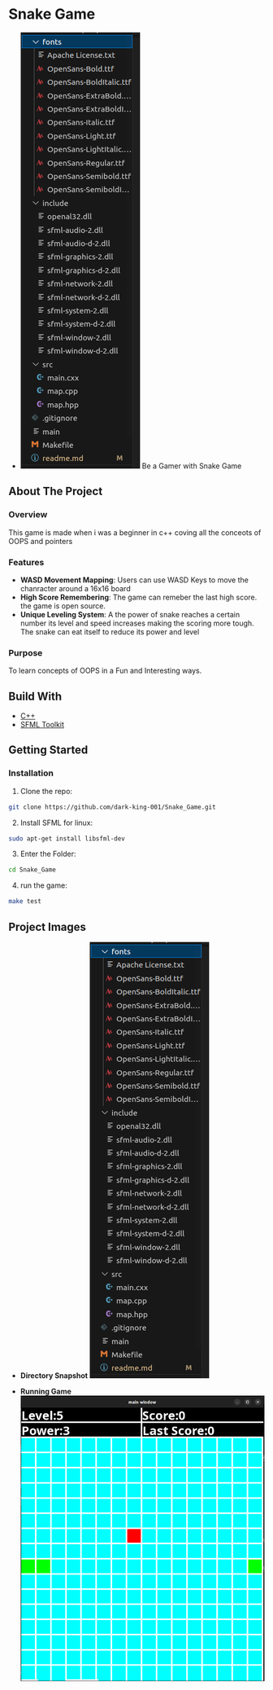 # Snake Game
- ![Snake Game Logo](https://github.com/dark-king-001/Snake_Game/blob/main/Snapshots/Directory%20Snapshot.png)
Be a Gamer with Snake Game

## About The Project

### Overview

This game is made when i was a beginner in c++ coving all the conceots of OOPS and pointers

### Features

- **WASD Movement Mapping**: Users can use WASD Keys to move the chanracter around a 16x16 board
- **High Score Remembering**: The game can remeber the last high score. the game is open source.
- **Unique Leveling System**: A the power of snake reaches a certain number its level and speed increases making the scoring more tough. The snake can eat itself to reduce its power and level

### Purpose

To learn concepts of OOPS in a Fun and Interesting ways.

## Build With

- [C++](https://devdocs.io/cpp/)
- [SFML Toolkit](https://www.sfml-dev.org/)

## Getting Started

### Installation

1. Clone the repo: 
```sh 
git clone https://github.com/dark-king-001/Snake_Game.git
```
2. Install SFML for linux: 
```sh 
sudo apt-get install libsfml-dev
```
3. Enter the Folder: 
```sh 
cd Snake_Game
```
4. run the game: 
```sh
make test
```

## Project Images

- **Directory Snapshot**
  ![Directory Snapshot](https://github.com/dark-king-001/Snake_Game/blob/main/Snapshots/Directory%20Snapshot.png)
  
- **Running Game**
  ![Running Game](https://github.com/dark-king-001/Snake_Game/blob/main/Snapshots/Main%20Game.png)